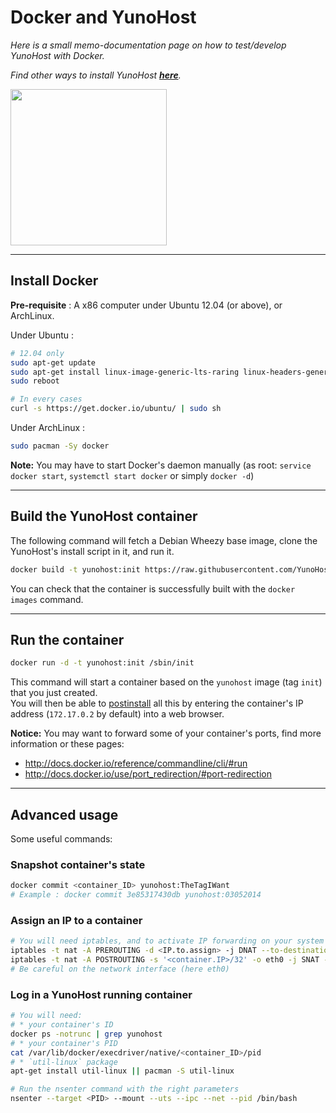 # Docker and YunoHost

*Here is a small memo-documentation page on how to test/develop YunoHost with Docker.*

*Find other ways to install YunoHost **[here](/install)**.*

<img src="https://yunohost.org/images/docker.png" width=250>

---

## Install Docker

**Pre-requisite** : A x86 computer under Ubuntu 12.04 (or above), or ArchLinux.

Under Ubuntu :
```bash
# 12.04 only
sudo apt-get update
sudo apt-get install linux-image-generic-lts-raring linux-headers-generic-lts-raring
sudo reboot

# In every cases
curl -s https://get.docker.io/ubuntu/ | sudo sh
```

Under ArchLinux :
```bash
sudo pacman -Sy docker
```

**Note:** You may have to start Docker's daemon manually (as root: `service docker start`, `systemctl start docker` or simply `docker -d`)

---

## Build the YunoHost container

The following command will fetch a Debian Wheezy base image, clone the YunoHost's install script in it, and run it.
```bash
docker build -t yunohost:init https://raw.githubusercontent.com/YunoHost/Kremlin/master/docker/Dockerfile
```

You can check that the container is successfully built with the `docker images` command.

---

## Run the container

```bash
docker run -d -t yunohost:init /sbin/init
```

This command will start a container based on the `yunohost` image (tag `init`) that you just created.    
You will then be able to [postinstall](/postinstall) all this by entering the container's IP address (`172.17.0.2` by default) into a web browser.

**Notice:** You may want to forward some of your container's ports, find more information or these pages:

* http://docs.docker.io/reference/commandline/cli/#run
* http://docs.docker.io/use/port_redirection/#port-redirection


---

## Advanced usage

Some useful commands:

### Snapshot container's state

```bash
docker commit <container_ID> yunohost:TheTagIWant
# Example : docker commit 3e85317430db yunohost:03052014
```

### Assign an IP to a container

```bash
# You will need iptables, and to activate IP forwarding on your system
iptables -t nat -A PREROUTING -d <IP.to.assign> -j DNAT --to-destination <container.IP>
iptables -t nat -A POSTROUTING -s '<container.IP>/32' -o eth0 -j SNAT --to-source <IP.to.assign>
# Be careful on the network interface (here eth0)
```

### Log in a YunoHost running container

```bash
# You will need:
# * your container's ID
docker ps -notrunc | grep yunohost
# * your container's PID
cat /var/lib/docker/execdriver/native/<container_ID>/pid
# * `util-linux` package
apt-get install util-linux || pacman -S util-linux

# Run the nsenter command with the right parameters
nsenter --target <PID> --mount --uts --ipc --net --pid /bin/bash
```
